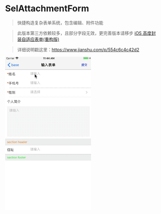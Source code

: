 # SelAttachmentForm
> 快捷构造复杂表单系统，包含编辑、附件功能

> 此版本第三方依赖较多，且部分字段无效，更完善版本请移步 [iOS 高度封装自适应表单(重构版)](https://github.com/RockChanel/SWForm)

> 详细说明戳这里：https://www.jianshu.com/p/554c6c4c42d2

![image](https://github.com/RockChanel/SWGIF/blob/master/SelAttachmentForm/SelAttachmentForm.gif)


